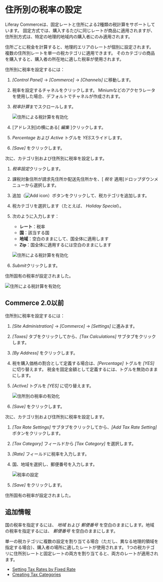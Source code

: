 # 住所別の税率の設定

Liferay Commerceは、固定レートと住所による2種類の税計算をサポートしています。 固定方式では、購入するたびに同じレートが商品に適用されますが、住所別方式は、特定の地理的地域内の購入者にのみ適用されます。

住所ごとに税金を計算すると、地理的エリアのレートが個別に設定されます。 複数の住所別レートを単一の税カテゴリに適用できます。 そのカテゴリの商品を購入すると、購入者の所在地に適した税率が使用されます。

住所別に税率を設定するには：

1.  *[Control Panel]* → *[Commerce]* → *[Channels]* に移動します。

2.  税率を設定するチャネルをクリックします。 Miniumなどのアクセラレータを使用した場合、デフォルトでチャネルが作成されます。

3.  *税率計算*までスクロールします。

    ![住所による税計算を有効化](./setting-tax-rate-by-address/images/03.png)

4.  [アドレス別]の横にある[ *編集* ]クリックします。

5.  *Percentage* および *Active* トグルを *YES*スライドします。

6.  *[Save]* をクリックします。

次に、カテゴリ別および住所別に税率を設定します。

1.  *税率設定*クリックします。

2.  課税対象住所が請求先住所か配送先住所かを、[ *税を* 適用]ドロップダウンメニューから選択します。

3.  追加（![Add icon](../../images/icon-add.png)）ボタンをクリックして、税カテゴリを追加します。

4.  税カテゴリを選択します（たとえば、 *Holiday Special*）。

5.  次のように入力します：

      - **レート**：税率
      - **国**：該当する国
      - **地域**：空白のままにして、国全体に適用します
      - **Zip**：国全体に適用するには空白のままにします

    ![住所による税計算を有効化](./setting-tax-rate-by-address/images/04.png)

6.  *Submit*クリックします。

住所固有の税率が設定されました。

![住所による税計算を有効化](./setting-tax-rate-by-address/images/05.png)

## Commerce 2.0以前

住所別に税率を設定するには：

1.  *[Site Administration]* → *[Commerce]* → *[Settings]* に進みます。

2.  *[Taxes]* タブをクリックしてから、*[Tax Calculations]* サブタブをクリックします。

3.  *[By Address]* をクリックします。

4.  税を購入価格の割合として定義する場合は、*[Percentage]* トグルを *[YES]* に切り替えます。 税金を固定金額として定義するには、トグルを無効のままにします。

5.  *[Active]* トグルを *[YES]* に切り替えます。

    ![住所別の税率の有効化](./setting-tax-rate-by-address/images/01.png)

6.  *[Save]* をクリックします。

次に、カテゴリ別および住所別に税率を設定します。

1.  *[Tax Rate Settings]* サブタブをクリックしてから、*[Add Tax Rate Setting]* ボタンをクリックします。

2.  *[Tax Category]* フィールドから *[Tax Category]* を選択します。

3.  *[Rate]* フィールドに税率を入力します。

4.  国、地域を選択し、郵便番号を入力します。

    ![税率の設定](./setting-tax-rate-by-address/images/02.png)

5.  *[Save]* をクリックします。

住所固有の税率が設定されました。

## 追加情報

国の税率を指定するには、 *地域* および *郵便番号* を空白のままにします。地域の税率を指定するには、 *郵便番号* を空白のままにします。

単一の税カテゴリに複数の設定を割り当てる場合（ただし、異なる地理的領域を指定する場合）、購入者の場所に適したレートが使用されます。 1つの税カテゴリに住所別レートと固定レートの両方を割り当てると、両方のレートが適用されます。

  - [Setting Tax Rates by Fixed Rate](../configuring-taxes/setting-tax-rate-by-fixed-rate.md)
  - [Creating Tax Categories](../configuring-taxes/creating-tax-categories.md)
